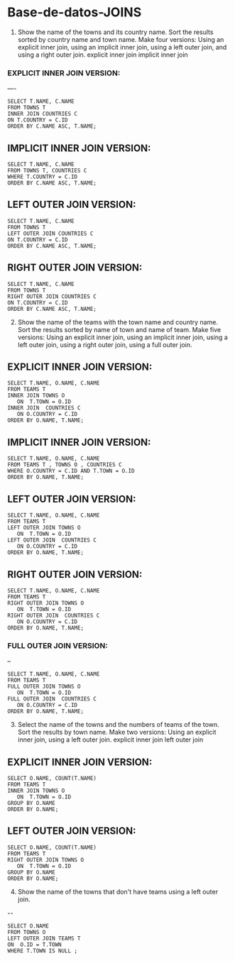 # Base-de-datos-JOINS
1. Show the name of the towns and its country name. Sort the results sorted by country name and town name. Make four versions:
Using an explicit inner join,
using an implicit inner join,
using a left outer join,
and using a right outer join.
explicit inner join
implicit inner join



### EXPLICIT INNER JOIN VERSION:
—- 
~~~
SELECT T.NAME, C.NAME
FROM TOWNS T
INNER JOIN COUNTRIES C
ON T.COUNTRY = C.ID
ORDER BY C.NAME ASC, T.NAME;
~~~




IMPLICIT INNER JOIN VERSION:
-- 
~~~
SELECT T.NAME, C.NAME
FROM TOWNS T, COUNTRIES C
WHERE T.COUNTRY = C.ID
ORDER BY C.NAME ASC, T.NAME;
~~~




LEFT OUTER JOIN VERSION:
-
~~~
SELECT T.NAME, C.NAME
FROM TOWNS T
LEFT OUTER JOIN COUNTRIES C
ON T.COUNTRY = C.ID
ORDER BY C.NAME ASC, T.NAME;
~~~



RIGHT OUTER JOIN VERSION:
-- 

~~~
SELECT T.NAME, C.NAME
FROM TOWNS T
RIGHT OUTER JOIN COUNTRIES C
ON T.COUNTRY = C.ID
ORDER BY C.NAME ASC, T.NAME;
~~~






2. Show the name of the teams with the town name and country name. Sort the results sorted by name of town and name of team. Make five versions:
Using an explicit inner join,
using an implicit inner join,
using a left outer join,
using a right outer join,
using a full outer join.




EXPLICIT INNER JOIN VERSION:
-- 

~~~
SELECT T.NAME, O.NAME, C.NAME
FROM TEAMS T
INNER JOIN TOWNS O
   ON  T.TOWN = O.ID
INNER JOIN  COUNTRIES C
   ON O.COUNTRY = C.ID
ORDER BY O.NAME, T.NAME;
~~~





IMPLICIT INNER JOIN VERSION:
-- 


~~~
SELECT T.NAME, O.NAME, C.NAME
FROM TEAMS T , TOWNS O , COUNTRIES C
WHERE O.COUNTRY = C.ID AND T.TOWN = O.ID
ORDER BY O.NAME, T.NAME;
~~~



LEFT OUTER JOIN VERSION:
-- 


~~~
SELECT T.NAME, O.NAME, C.NAME
FROM TEAMS T
LEFT OUTER JOIN TOWNS O
   ON  T.TOWN = O.ID
LEFT OUTER JOIN  COUNTRIES C
   ON O.COUNTRY = C.ID
ORDER BY O.NAME, T.NAME;
~~~





RIGHT OUTER JOIN VERSION:
-- 

~~~
SELECT T.NAME, O.NAME, C.NAME
FROM TEAMS T
RIGHT OUTER JOIN TOWNS O
   ON  T.TOWN = O.ID
RIGHT OUTER JOIN  COUNTRIES C
   ON O.COUNTRY = C.ID
ORDER BY O.NAME, T.NAME;
~~~



### FULL OUTER JOIN VERSION:
–

~~~
SELECT T.NAME, O.NAME, C.NAME
FROM TEAMS T
FULL OUTER JOIN TOWNS O
   ON  T.TOWN = O.ID
FULL OUTER JOIN  COUNTRIES C
   ON O.COUNTRY = C.ID
ORDER BY O.NAME, T.NAME;
~~~



3. Select the name of the towns and the numbers of teams of the town. Sort the results by town name. Make two versions:
Using an explicit inner join,
using a left outer join.
explicit inner join
left outer join



EXPLICIT INNER JOIN VERSION:
-- 
~~~
SELECT O.NAME, COUNT(T.NAME)
FROM TEAMS T
INNER JOIN TOWNS O
   ON  T.TOWN = O.ID
GROUP BY O.NAME
ORDER BY O.NAME;
~~~



LEFT OUTER JOIN VERSION:
-- 
~~~
SELECT O.NAME, COUNT(T.NAME)
FROM TEAMS T
RIGHT OUTER JOIN TOWNS O
   ON  T.TOWN = O.ID
GROUP BY O.NAME
ORDER BY O.NAME;
~~~



4. Show the name of the towns that don't have teams using a left outer join.

-- 
~~~
SELECT O.NAME
FROM TOWNS O
LEFT OUTER JOIN TEAMS T
ON  O.ID = T.TOWN
WHERE T.TOWN IS NULL ;
~~~



